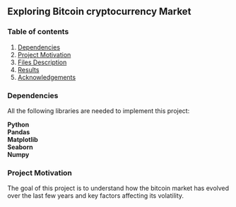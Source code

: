 ## Exploring Bitcoin cryptocurrency Market

### Table of contents 
1. [Dependencies](#dependencies)
2. [Project Motivation](#motivation)
3. [Files Description](#description)
4. [Results](#results)
5. [Acknowledgements](#acknowledgements)


### Dependencies <a name = "dependencies"></a>

All the following libraries are needed to implement this project:

**Python**<br>
**Pandas**<br>
**Matplotlib**<br>
**Seaborn**<br>
**Numpy**<br>


### Project Motivation <a name = "motivation"></a>

The goal of this project is to understand how the bitcoin market has evolved over the last few years and key factors affecting its volatility.